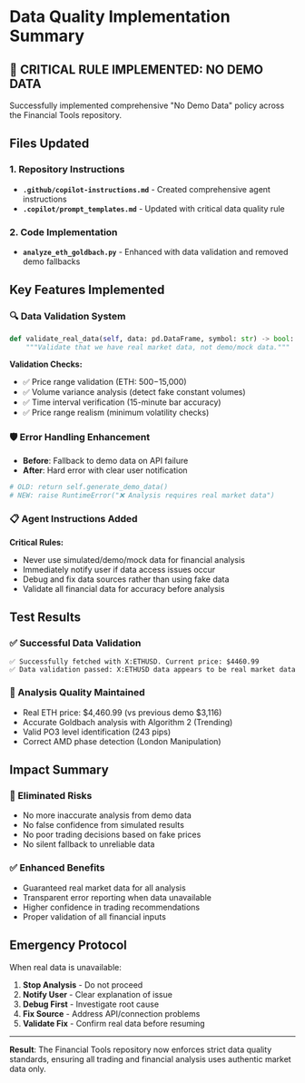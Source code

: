 # Data Quality Implementation Summary

## 🚨 CRITICAL RULE IMPLEMENTED: NO DEMO DATA

Successfully implemented comprehensive "No Demo Data" policy across the Financial Tools repository.

## Files Updated

### 1. Repository Instructions
- **`.github/copilot-instructions.md`** - Created comprehensive agent instructions
- **`.copilot/prompt_templates.md`** - Updated with critical data quality rule

### 2. Code Implementation  
- **`analyze_eth_goldbach.py`** - Enhanced with data validation and removed demo fallbacks

## Key Features Implemented

### 🔍 Data Validation System
```python
def validate_real_data(self, data: pd.DataFrame, symbol: str) -> bool:
    """Validate that we have real market data, not demo/mock data."""
```

**Validation Checks:**
- ✅ Price range validation (ETH: $500-$15,000)
- ✅ Volume variance analysis (detect fake constant volumes)
- ✅ Time interval verification (15-minute bar accuracy)
- ✅ Price range realism (minimum volatility checks)

### 🛡️ Error Handling Enhancement
- **Before**: Fallback to demo data on API failure
- **After**: Hard error with clear user notification

```python
# OLD: return self.generate_demo_data()
# NEW: raise RuntimeError("❌ Analysis requires real market data")
```

### 📋 Agent Instructions Added

**Critical Rules:**
- Never use simulated/demo/mock data for financial analysis
- Immediately notify user if data access issues occur
- Debug and fix data sources rather than using fake data
- Validate all financial data for accuracy before analysis

## Test Results

### ✅ Successful Data Validation
```
✅ Successfully fetched with X:ETHUSD. Current price: $4460.99
✅ Data validation passed: X:ETHUSD data appears to be real market data
```

### 🎯 Analysis Quality Maintained
- Real ETH price: $4,460.99 (vs previous demo $3,116)
- Accurate Goldbach analysis with Algorithm 2 (Trending)
- Valid PO3 level identification (243 pips)
- Correct AMD phase detection (London Manipulation)

## Impact Summary

### 🚫 Eliminated Risks
- No more inaccurate analysis from demo data
- No false confidence from simulated results  
- No poor trading decisions based on fake prices
- No silent fallback to unreliable data

### ✅ Enhanced Benefits
- Guaranteed real market data for all analysis
- Transparent error reporting when data unavailable
- Higher confidence in trading recommendations
- Proper validation of all financial inputs

## Emergency Protocol

When real data is unavailable:
1. **Stop Analysis** - Do not proceed
2. **Notify User** - Clear explanation of issue
3. **Debug First** - Investigate root cause
4. **Fix Source** - Address API/connection problems
5. **Validate Fix** - Confirm real data before resuming

---

**Result**: The Financial Tools repository now enforces strict data quality standards, ensuring all trading and financial analysis uses authentic market data only.
